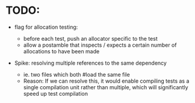# TODO:
- flag for allocation testing:
  - before each test, push an allocator specific to the test
  - allow a postamble that inspects / expects a certain number of allocations to have been made

- Spike: resolving multiple references to the same dependency
  - ie. two files which both #load the same file
  - Reason: If we can resolve this, it would enable compiling tests as a single compilation unit
    rather than multiple, which will significantly speed up test compilation